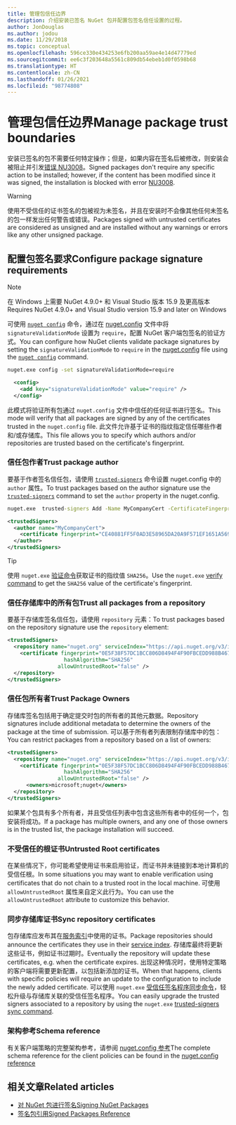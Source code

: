 ```yaml
---
title: 管理包信任边界
description: 介绍安装已签名 NuGet 包并配置包签名信任设置的过程。
author: JonDouglas
ms.author: jodou
ms.date: 11/29/2018
ms.topic: conceptual
ms.openlocfilehash: 596ce330e434253e6fb200aa59ae4e14d47779ed
ms.sourcegitcommit: ee6c3f203648a5561c809db54ebeb1d0f0598b68
ms.translationtype: HT
ms.contentlocale: zh-CN
ms.lasthandoff: 01/26/2021
ms.locfileid: "98774808"
---
```

# <a name="manage-package-trust-boundaries"></a><span data-ttu-id="a2c67-103">管理包信任边界</span><span class="sxs-lookup"><span data-stu-id="a2c67-103">Manage package trust boundaries</span></span>

<span data-ttu-id="a2c67-104">安装已签名的包不需要任何特定操作；但是，如果内容在签名后被修改，则安装会被阻止并引发[错误 NU3008](../reference/errors-and-warnings/NU3008.md)。</span><span class="sxs-lookup"><span data-stu-id="a2c67-104">Signed packages don't require any specific action to be installed; however, if the content has been modified since it was signed, the installation is blocked with error [NU3008](../reference/errors-and-warnings/NU3008.md).</span></span>

> [!Warning]
> <span data-ttu-id="a2c67-105">使用不受信任的证书签名的包被视为未签名，并且在安装时不会像其他任何未签名的包一样发出任何警告或错误。</span><span class="sxs-lookup"><span data-stu-id="a2c67-105">Packages signed with untrusted certificates are considered as unsigned and are installed without any warnings or errors like any other unsigned package.</span></span>

## <a name="configure-package-signature-requirements"></a><span data-ttu-id="a2c67-106">配置包签名要求</span><span class="sxs-lookup"><span data-stu-id="a2c67-106">Configure package signature requirements</span></span>

> [!Note]
> <span data-ttu-id="a2c67-107">在 Windows 上需要 NuGet 4.9.0+ 和 Visual Studio 版本 15.9 及更高版本</span><span class="sxs-lookup"><span data-stu-id="a2c67-107">Requires NuGet 4.9.0+ and Visual Studio version 15.9 and later on Windows</span></span>

<span data-ttu-id="a2c67-108">可使用 [`nuget config`](../reference/cli-reference/cli-ref-config.md) 命令，通过在 [nuget.config](../reference/nuget-config-file.md) 文件中将 `signatureValidationMode` 设置为 `require`，配置 NuGet 客户端包签名的验证方式。</span><span class="sxs-lookup"><span data-stu-id="a2c67-108">You can configure how NuGet clients validate package signatures by setting the `signatureValidationMode` to `require` in the [nuget.config](../reference/nuget-config-file.md) file using the [`nuget config`](../reference/cli-reference/cli-ref-config.md) command.</span></span>

```cmd
nuget.exe config -set signatureValidationMode=require
```

```xml
  <config>
    <add key="signatureValidationMode" value="require" />
  </config>
```

<span data-ttu-id="a2c67-109">此模式将验证所有包通过 `nuget.config` 文件中信任的任何证书进行签名。</span><span class="sxs-lookup"><span data-stu-id="a2c67-109">This mode will verify that all packages are signed by any of the certificates trusted in the `nuget.config` file.</span></span> <span data-ttu-id="a2c67-110">此文件允许基于证书的指纹指定信任哪些作者和/或存储库。</span><span class="sxs-lookup"><span data-stu-id="a2c67-110">This file allows you to specify which authors and/or repositories are trusted based on the certificate's fingerprint.</span></span>

### <a name="trust-package-author"></a><span data-ttu-id="a2c67-111">信任包作者</span><span class="sxs-lookup"><span data-stu-id="a2c67-111">Trust package author</span></span>

<span data-ttu-id="a2c67-112">要基于作者签名信任包，请使用 [`trusted-signers`](../reference/cli-reference/cli-ref-trusted-signers.md) 命令设置 nuget.config 中的 `author` 属性。</span><span class="sxs-lookup"><span data-stu-id="a2c67-112">To trust packages based on the author signature use the [`trusted-signers`](../reference/cli-reference/cli-ref-trusted-signers.md) command to set the `author` property in the nuget.config.</span></span>

```cmd
nuget.exe  trusted-signers Add -Name MyCompanyCert -CertificateFingerprint CE40881FF5F0AD3E58965DA20A9F571EF1651A56933748E1BF1C99E537C4E039 -FingerprintAlgorithm SHA256
```

```xml
<trustedSigners>
  <author name="MyCompanyCert">
    <certificate fingerprint="CE40881FF5F0AD3E58965DA20A9F571EF1651A56933748E1BF1C99E537C4E039" hashAlgorithm="SHA256" allowUntrustedRoot="false" />
  </author>
</trustedSigners>
```

>[!TIP]
><span data-ttu-id="a2c67-113">使用 `nuget.exe` [验证命令](../reference/cli-reference/cli-ref-verify.md)获取证书的指纹值 `SHA256`。</span><span class="sxs-lookup"><span data-stu-id="a2c67-113">Use the `nuget.exe` [verify command](../reference/cli-reference/cli-ref-verify.md) to get the `SHA256` value of the certificate's fingerprint.</span></span>


### <a name="trust-all-packages-from-a-repository"></a><span data-ttu-id="a2c67-114">信任存储库中的所有包</span><span class="sxs-lookup"><span data-stu-id="a2c67-114">Trust all packages from a repository</span></span>

<span data-ttu-id="a2c67-115">要基于存储库签名信任包，请使用 `repository` 元素：</span><span class="sxs-lookup"><span data-stu-id="a2c67-115">To trust packages based on the repository signature use the `repository` element:</span></span>

```xml
<trustedSigners>  
  <repository name="nuget.org" serviceIndex="https://api.nuget.org/v3/index.json">
    <certificate fingerprint="0E5F38F57DC1BCC806D8494F4F90FBCEDD988B4676070...." 
                  hashAlgorithm="SHA256" 
                allowUntrustedRoot="false" />
  </repository>
</trustedSigners>
```

### <a name="trust-package-owners"></a><span data-ttu-id="a2c67-116">信任包所有者</span><span class="sxs-lookup"><span data-stu-id="a2c67-116">Trust Package Owners</span></span>

<span data-ttu-id="a2c67-117">存储库签名包括用于确定提交时包的所有者的其他元数据。</span><span class="sxs-lookup"><span data-stu-id="a2c67-117">Repository signatures include additional metadata to determine the owners of the package at the time of submission.</span></span> <span data-ttu-id="a2c67-118">可以基于所有者列表限制存储库中的包：</span><span class="sxs-lookup"><span data-stu-id="a2c67-118">You can restrict packages from a repository based on a list of owners:</span></span>

```xml
<trustedSigners>  
  <repository name="nuget.org" serviceIndex="https://api.nuget.org/v3/index.json">
    <certificate fingerprint="0E5F38F57DC1BCC806D8494F4F90FBCEDD988B4676070...." 
                  hashAlgorithm="SHA256" 
                allowUntrustedRoot="false" />
      <owners>microsoft;nuget</owners>
  </repository>
</trustedSigners>
```

<span data-ttu-id="a2c67-119">如果某个包具有多个所有者，并且受信任列表中包含这些所有者中的任何一个，包安装将成功。</span><span class="sxs-lookup"><span data-stu-id="a2c67-119">If a package has multiple owners, and any one of those owners is in the trusted list, the package installation will succeed.</span></span>

### <a name="untrusted-root-certificates"></a><span data-ttu-id="a2c67-120">不受信任的根证书</span><span class="sxs-lookup"><span data-stu-id="a2c67-120">Untrusted Root certificates</span></span>

<span data-ttu-id="a2c67-121">在某些情况下，你可能希望使用证书来启用验证，而证书并未链接到本地计算机的受信任根。</span><span class="sxs-lookup"><span data-stu-id="a2c67-121">In some situations you may want to enable verification using certificates that do not chain to a trusted root in the local machine.</span></span> <span data-ttu-id="a2c67-122">可使用 `allowUntrustedRoot` 属性来自定义此行为。</span><span class="sxs-lookup"><span data-stu-id="a2c67-122">You can use the `allowUntrustedRoot` attribute to customize this behavior.</span></span>

### <a name="sync-repository-certificates"></a><span data-ttu-id="a2c67-123">同步存储库证书</span><span class="sxs-lookup"><span data-stu-id="a2c67-123">Sync repository certificates</span></span>

<span data-ttu-id="a2c67-124">包存储库应发布其在[服务索引](../api/service-index.md)中使用的证书。</span><span class="sxs-lookup"><span data-stu-id="a2c67-124">Package repositories should announce the certificates they use in their [service index](../api/service-index.md).</span></span> <span data-ttu-id="a2c67-125">存储库最终将更新这些证书，例如证书过期时。</span><span class="sxs-lookup"><span data-stu-id="a2c67-125">Eventually the repository will update these certificates, e.g. when the certificate expires.</span></span> <span data-ttu-id="a2c67-126">出现这种情况时，使用特定策略的客户端将需要更新配置，以包括新添加的证书。</span><span class="sxs-lookup"><span data-stu-id="a2c67-126">When that happens, clients with specific policies will require an update to the configuration to include the newly added certificate.</span></span> <span data-ttu-id="a2c67-127">可以使用 `nuget.exe` [受信任签名程序同步命令](../reference/cli-reference/cli-ref-trusted-signers.md#nuget-trusted-signers-sync--name-name)，轻松升级与存储库关联的受信任签名程序。</span><span class="sxs-lookup"><span data-stu-id="a2c67-127">You can easily upgrade the trusted signers associated to a repository by using the `nuget.exe` [trusted-signers sync command](../reference/cli-reference/cli-ref-trusted-signers.md#nuget-trusted-signers-sync--name-name).</span></span>

### <a name="schema-reference"></a><span data-ttu-id="a2c67-128">架构参考</span><span class="sxs-lookup"><span data-stu-id="a2c67-128">Schema reference</span></span>

<span data-ttu-id="a2c67-129">有关客户端策略的完整架构参考，请参阅 [nuget.config 参考](../reference/nuget-config-file.md#trustedsigners-section)</span><span class="sxs-lookup"><span data-stu-id="a2c67-129">The complete schema reference for the client policies can be found in the [nuget.config reference](../reference/nuget-config-file.md#trustedsigners-section)</span></span>

## <a name="related-articles"></a><span data-ttu-id="a2c67-130">相关文章</span><span class="sxs-lookup"><span data-stu-id="a2c67-130">Related articles</span></span>

- [<span data-ttu-id="a2c67-131">对 NuGet 包进行签名</span><span class="sxs-lookup"><span data-stu-id="a2c67-131">Signing NuGet Packages</span></span>](../create-packages/Sign-a-Package.md)
- [<span data-ttu-id="a2c67-132">签名包引用</span><span class="sxs-lookup"><span data-stu-id="a2c67-132">Signed Packages Reference</span></span>](../reference/Signed-Packages-Reference.md)
